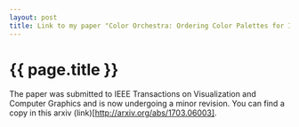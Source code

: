 ```yaml
---
layout: post
title: Link to my paper "Color Orchestra: Ordering Color Palettes for Interpolation and Prediction" is included.
---
```


# {{ page.title }}

The paper was submitted to IEEE Transactions on Visualization and Computer Graphics and is now undergoing a minor revision. You can find a copy in this arxiv (link)[http://arxiv.org/abs/1703.06003].
